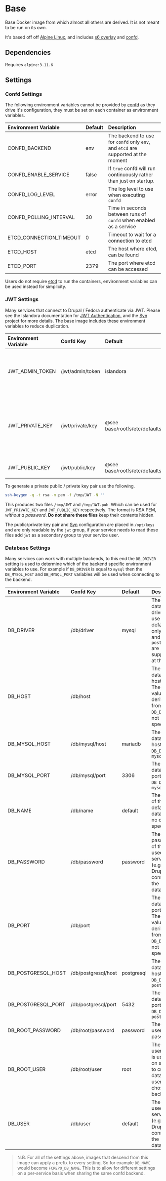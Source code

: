 # Base

Base Docker image from which almost all others are derived. It is not meant to
be run on its own.

It's based off off [Alpine Linux], and includes [s6 overlay] and [confd].

## Dependencies

Requires `alpine:3.11.6`

## Settings

### Confd Settings

The following environment variables cannot be provided by [confd] as they drive
it's configuration, they must be set on each container as environment variables.

| Environment Variable    | Default | Description                                                                       |
| :---------------------- | :------ | :-------------------------------------------------------------------------------- |
| CONFD_BACKEND           | env     | The backend to use for `confd` only `env`, and `etcd` are supported at the moment |
| CONFD_ENABLE_SERVICE    | false   | If `true` confd will run continuously rather than just on startup.                |
| CONFD_LOG_LEVEL         | error   | The log level to use when executing `confd`                                       |
| CONFD_POLLING_INTERVAL  | 30      | Time in seconds between runs of `confd` when enabled as a service                 |
| ETCD_CONNECTION_TIMEOUT | 0       | Timeout to wait for a connection to etcd                                          |
| ETCD_HOST               | etcd    | The host where etcd, can be found                                                 |
| ETCD_PORT               | 2379    | The port where etcd can be accessed                                               |

Users do not require [etcd] to run the containers, environment variables can be
used instead for simplicity.

### JWT Settings

Many services that connect to Drupal / Fedora authenticate via JWT. Please see
the Islandora documentation for [JWT Authentication], and the [Syn] project for
more details. The base image includes these environment variables to reduce
duplication.

| Environment Variable | Confd Key        | Default                                       | Description                                                                                                  |
| :------------------- | :--------------- | :-------------------------------------------- | :----------------------------------------------------------------------------------------------------------- |
| JWT_ADMIN_TOKEN      | /jwt/admin/token | islandora                                     | Used for [bearer authentication] (Only use with HTTPS or over private networks)                              |
| JWT_PRIVATE_KEY      | /jwt/private/key | @see base/rootfs/etc/defaults/JWT_PRIVATE_KEY | Private key for JWT authentication, RSA PEM Format is expected (should only be used in the Drupal container) |
| JWT_PUBLIC_KEY       | /jwt/public/key  | @see base/rootfs/etc/defaults/JWT_PUBLIC_KEY  | Public key for JWT authentication                                                                            |

To generate a private public / private key pair use the following.

```bash
ssh-keygen -q -t rsa -m pem -f /tmp/JWT -N ""
```

This produces two files `/tmp/JWT` and `/tmp/JWT.pub`. Which can be used for
`JWT_PRIVATE_KEY` and `JWT_PUBLIC_KEY` respectively. The format is RSA PEM,
*without a password*. **Do not share these files** keep their contents hidden.

The public/private key pair and [Syn] configuration are placed in `/opt/keys`
and are only readable by the `jwt` group, if your service needs to read these files
add `jwt` as a secondary group to your service user.

### Database Settings

Many services can work with multiple backends, to this end the `DB_DRIVER`
setting is used to determine which of the backend specific environment variables
to use. For example if `DB_DRIVER` is equal to `mysql` then the `DB_MYSQL_HOST`
and `DB_MYSQL_PORT` variables will be used when connecting to the backend.

| Environment Variable | Confd Key           | Default    | Description                                                                                     |
| :------------------- | :------------------ | :--------- | :---------------------------------------------------------------------------------------------- |
| DB_DRIVER            | /db/driver          | mysql      | The database driver to use by default, only `mysql` and `postgresql` are supported at this time |
| DB_HOST              | /db/host            |            | The database host to use. The default value is derived from `DB_DRIVER` if not specified        |
| DB_MYSQL_HOST        | /db/mysql/host      | mariadb    | The default database host if `DB_DRIVER` is `mysql`                                             |
| DB_MYSQL_PORT        | /db/mysql/port      | 3306       | The default database port if `DB_DRIVER` is `mysql`                                             |
| DB_NAME              | /db/name            | default    | The name of the default database if no other is specified                                       |
| DB_PASSWORD          | /db/password        | password   | The password of the user used by the service (e.g. Drupal) to connect to the database           |
| DB_PORT              | /db/port            |            | The database port to use. The default value is derived from `DB_DRIVER` if not specified        |
| DB_POSTGRESQL_HOST   | /db/postgresql/host | postgresql | The default database host if `DB_DRIVER` is `postgresql`                                        |
| DB_POSTGRESQL_PORT   | /db/postgresql/port | 5432       | The default database port if `DB_DRIVER` is `postgresql`                                        |
| DB_ROOT_PASSWORD     | /db/root/password   | password   | The root user password                                                                          |
| DB_ROOT_USER         | /db/root/user       | root       | The root user, which is used only on startup to create database / user in the chosen backend    |
| DB_USER              | /db/user            | default    | The user used by the service (e.g. Drupal) to connect to the database                           |

> N.B. For all of the settings above, images that descend from this image can
> apply a prefix to every setting. So for example `DB_NAME` would become
> `FCREPO_DB_NAME`. This is to allow for different settings on a per-service
> basis when sharing the same confd backend.

[Alpine Linux]: https://alpinelinux.org
[bearer authentication]: https://tools.ietf.org/html/rfc6750
[confd]: https://github.com/kelseyhightower/confd
[etcd]: https://github.com/etcd-io/etcd
[JWT Authentication]: https://islandora.github.io/documentation/technical-documentation/jwt/
[s6 overlay]: https://github.com/just-containers/s6-overlay
[Syn]: https://github.com/Islandora/Syn
